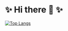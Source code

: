 <h1>
       ✨ Hi there 👋 ✨
</h1>


       
[![Top Langs](https://github-readme-stats.vercel.app/api/top-langs/?username=nik-lazarenko&layout=compact&theme=vision-friendly-dark)](https://github.com/anuraghazra/github-readme-stats)

    


<!--
**nik-lazarenko/nik-lazarenko** is a ✨ _special_ ✨ repository because its `README.md` (this file) appears on your GitHub profile.

Here are some ideas to get you started:

- 🔭 I’m currently working on ...
- 🌱 I’m currently learning ...
- 👯 I’m looking to collaborate on ...
- 🤔 I’m looking for help with ...
- 💬 Ask me about ...
- 📫 How to reach me: ...
- 😄 Pronouns: ...
- ⚡ Fun fact: ...
-->
